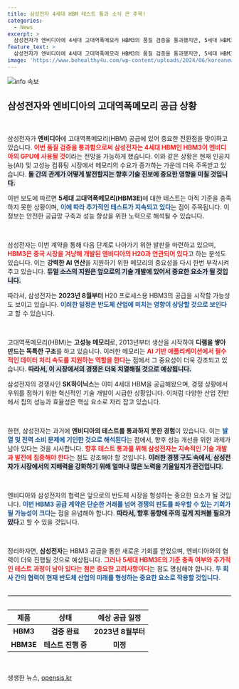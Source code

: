 ```yaml
---
title: 삼성전자 4세대 HBM 테스트 통과 소식 큰 주목!
categories:
  - News
excerpt: >
  삼성전자가 엔비디아에 4세대 고대역폭메모리 HBM3의 품질 검증을 통과했지만, 5세대 HBM3E는 기준 미달로 테스트 중이다. 이와 함께 엔비디아가 중국 시장을 겨냥해 성능을 낮춘 GPU H20을 출시하며, HBM3 공급이 본격화될 전망이다. AI 데이터 처리의 수요 증가 속, 삼성과 경쟁사 SK하이닉스 간의 치열한 경쟁이 예고된다.
feature_text: >
  삼성전자가 엔비디아에 4세대 고대역폭메모리 HBM3의 품질 검증을 통과했지만, 5세대 HBM3E는 기준 미달로 테스트 중이다. 이와 함께 엔비디아가 중국 시장을 겨냥해 성능을 낮춘 GPU H20을 출시하며, HBM3 공급이 본격화될 전망이다. AI 데이터 처리의 수요 증가 속, 삼성과 경쟁사 SK하이닉스 간의 치열한 경쟁이 예고된다.
image: 'https://www.behealthy4u.com/wp-content/uploads/2024/06/koreanews.jpg'
---
```


<p><img src="https://www.behealthy4u.com/wp-content/uploads/2024/06/koreanews.jpg" alt="info 속보" /></p>

<h2 data-ke-size="size26">삼성전자와 엔비디아의 고대역폭메모리 공급 상황</h2>

<p data-ke-size="size16">&nbsp;</p>

<p>삼성전자가 <strong>엔비디아</strong>에 고대역폭메모리(HBM) 공급에 있어 중요한 전환점을 맞이하고 있습니다. <b><span style="color: #ee2323;">이번 품질 검증을 통과함으로써 삼성전자는 4세대 HBM인 HBM3이 엔비디아의 GPU에 사용될 것</span></b>이라는 전망을 가능하게 했습니다. 이와 같은 상황은 현재 인공지능(AI) 및 고성능 컴퓨팅 시장에서 메모리의 수요가 증가하는 가운데 더욱 주목받고 있습니다. <b><span style="background-color: #21538527;">둘 간의 관계가 어떻게 발전할지는 향후 기술 진보에 중요한 영향을 미칠 것입니다.</span></b> </p>

<p>이번 보도에 따르면 <strong>5세대 고대역폭메모리(HBM3E)</strong>에 대한 테스트는 아직 기준을 충족하지 못한 상황이며, <b><span style="color: #1a5490;">이에 따라 추가적인 테스트가 지속되고 있다</span></b>는 점이 주목됩니다. 이 정보는 안전한 공급망 구축과 성능 향상을 위한 노력으로 해석될 수 있습니다. </p>

<p data-ke-size="size16">&nbsp;</p>

<p>삼성전자는 이번 계약을 통해 다음 단계로 나아가기 위한 발판을 마련하고 있으며, <b><span style="color: #ee2323;">HBM3은 중국 시장을 겨냥해 개발된 엔비디아의 H20과 연관되어 있다</span></b>고 하는 분석도 있습니다. 이는 <strong>강력한 AI 연산</strong>을 지원하기 위한 메모리의 중요성을 다시 한번 부각시켜주고 있습니다. <b><span style="background-color: #21538527;">듀얼 소스의 지원은 앞으로의 기술 개발에 있어서 중요한 요소가 될 것입니다.</span></b> </p>

<p>따라서, 삼성전자는 <strong>2023년 8월부터</strong> H20 프로세스용 HBM3의 공급을 시작할 가능성도 보이고 있습니다. <b><span style="color: #1a5490;">이러한 일정은 반도체 산업에 미치는 영향이 상당할 것으로 보인다</span></b>고 할 수 있습니다. </p>

<p data-ke-size="size16">&nbsp;</p>

<p>고대역폭메모리(HBM)는 <strong>고성능 메모리</strong>로, 2013년부터 생산을 시작하여 <strong>디램을 쌓아 만드는 독특한 구조</strong>를 하고 있습니다. 이러한 메모리는 <b><span style="color: #ee2323;">AI 기반 애플리케이션에서 필수적인 데이터 처리 속도를 지원하는 역할을 한다</span></b>는 점에서 그 중요성이 더욱 강조되고 있습니다. <b><span style="background-color: #21538527;">따라서, 이 시장에서의 경쟁은 더욱 치열해질 것으로 예상됩니다.</span></b> </p>

<p>삼성전자의 경쟁사인 <strong>SK하이닉스</strong>는 이미 4세대 HBM을 공급해왔으며, 경쟁 상황에서 우위를 점하기 위한 혁신적인 기술 개발이 시급한 상황입니다. 이처럼 다양한 산업 전반에서 칩의 성능과 효율성은 핵심 요소로 자리 잡고 있습니다. </p>

<p data-ke-size="size16">&nbsp;</p>

<p>한편, 삼성전자는 과거에 <strong>엔비디아의 테스트를 통과하지 못한 경험</strong>이 있습니다. 이는 <b><span style="color: #1a5490;">발열 및 전력 소비 문제에 기인한 것으로 해석된다</span></b>는 점에서, 향후 성능 개선을 위한 과제가 남아 있다는 것을 시사합니다. <b><span style="color: #ee2323;">향후 테스트 통과를 위해 삼성전자는 지속적인 기술 개발과 발전에 집중해야 한다</span></b>는 점도 강조해야 할 것입니다. <b><span style="background-color: #21538527;">이러한 경쟁 구도 속에서, 삼성전자가 시장에서의 지배력을 강화하기 위해 얼마나 많은 노력을 기울일지가 관건입니다.</span></b> </p>

<p data-ke-size="size16">&nbsp;</p>

<p>엔비디아와 삼성전자의 협력은 앞으로의 반도체 시장을 형성하는 중요한 요소가 될 것입니다. <b><span style="color: #1a5490;">이번 HBM3 공급 계약은 단순한 거래를 넘어 경쟁의 판도를 좌우할 수 있는 기회가 될 가능성이 크다</span></b>는 점을 유념해야 합니다. <b><span style="background-color: #21538527;">따라서, 향후 동향에 주의 깊게 지켜볼 필요가 있다</span></b>고 할 수 있을 것입니다. </p>

<p data-ke-size="size16">&nbsp;</p>

<p>정리하자면, <strong>삼성전자</strong>는 HBM3 공급을 통한 새로운 기회를 얻었으며, 엔비디아와의 협력이 더욱 진행될 것으로 예상됩니다. <b><span style="color: #ee2323;">그러나 5세대 HBM3E의 기준 충족 여부와 추가적인 테스트 과정이 남아 있다는 점은 중요한 고려사항이다</span></b>는 점도 명심해야 합니다. <b><span style="color: #1a5490;">두 회사 간의 협력이 현재 반도체 산업의 미래를 형성하는 중요한 요소로 작용할 것입니다.</span></b> </p>

<hr style="border: 1px solid #ddd; margin: 30px auto;"/>

<table style="width: 100%; border-collapse: collapse;">
    <thead>
        <tr>
            <th style="text-align: center; height: 30px;"><b>제품</b></th>
            <th style="text-align: center; height: 30px;"><b>상태</b></th>
            <th style="text-align: center; height: 30px;"><b>예상 공급 일정</b></th>
        </tr>
    </thead>
    <tbody>
        <tr>
            <td style="text-align: center; height: 17px;"><b>HBM3</b></td>
            <td style="text-align: center; height: 17px;"><b>검증 완료</b></td>
            <td style="text-align: center; height: 17px;"><b>2023년 8월부터</b></td>
        </tr>
        <tr>
            <td style="text-align: center; height: 17px;"><b>HBM3E</b></td>
            <td style="text-align: center; height: 17px;"><b>테스트 진행 중</b></td>
            <td style="text-align: center; height: 17px;"><b>미정</b></td>
        </tr>
    </tbody>
</table>

<p data-ke-size="size16">&nbsp;</p>
생생한 뉴스, <a href="https://opensis.kr" rel="dofollow">opensis.kr</a>



